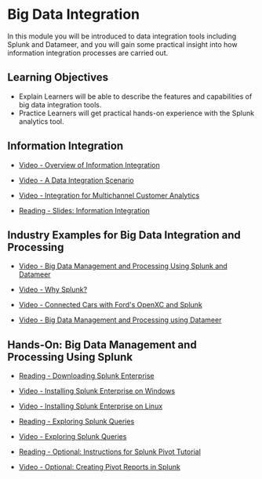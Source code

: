 # Big Data Integration

In this module you will be introduced to data integration tools including Splunk and Datameer, and you will gain some practical insight into how information integration processes are carried out.

## Learning Objectives

- Explain Learners will be able to describe the features and capabilities of big data integration tools.
- Practice Learners will get practical hands-on experience with the Splunk analytics tool.

## Information Integration

- [Video - Overview of Information Integration](https://www.coursera.org/learn/big-data-integration-processing/lecture/m1WXR/overview-of-information-integration)

- [Video - A Data Integration Scenario](https://www.coursera.org/learn/big-data-integration-processing/lecture/tHLEN/a-data-integration-scenario)

- [Video - Integration for Multichannel Customer Analytics](https://www.coursera.org/learn/big-data-integration-processing/lecture/kjiqi/integration-for-multichannel-customer-analytics)

- [Reading - Slides: Information Integration](https://www.coursera.org/learn/big-data-integration-processing/supplement/9ebqC/slides-information-integration)

## Industry Examples for Big Data Integration and Processing

- [Video - Big Data Management and Processing Using Splunk and Datameer](https://www.coursera.org/learn/big-data-integration-processing/lecture/Bo1dn/big-data-management-and-processing-using-splunk-and-datameer)

- [Video - Why Splunk?](https://www.coursera.org/learn/big-data-integration-processing/lecture/565WC/why-splunk)

- [Video - Connected Cars with Ford's OpenXC and Splunk](https://www.coursera.org/learn/big-data-integration-processing/lecture/hrsD1/connected-cars-with-fords-openxc-and-splunk)

- [Video - Big Data Management and Processing using Datameer](https://www.coursera.org/learn/big-data-integration-processing/lecture/nQIOk/big-data-management-and-processing-using-datameer)

## Hands-On: Big Data Management and Processing Using Splunk

- [Reading - Downloading Splunk Enterprise](https://www.splunk.com/page/previous_releases)

- [Video - Installing Splunk Enterprise on Windows](https://www.coursera.org/learn/big-data-integration-processing/lecture/svyCZ/installing-splunk-enterprise-on-windows)

- [Video - Installing Splunk Enterprise on Linux](https://www.coursera.org/learn/big-data-integration-processing/lecture/KKFmo/installing-splunk-enterprise-on-linux)

- [Reading - Exploring Splunk Queries](https://www.coursera.org/learn/big-data-integration-processing/supplement/rVdFm/exploring-splunk-queries)

- [Video - Exploring Splunk Queries](https://www.coursera.org/learn/big-data-integration-processing/lecture/L6yF9/exploring-splunk-queries)

- [Reading - Optional: Instructions for Splunk Pivot Tutorial](https://docs.splunk.com/Documentation/Splunk/9.2.0/Pivot/IntroductiontoPivot)

- [Video - Optional: Creating Pivot Reports in Splunk](https://www.coursera.org/learn/big-data-integration-processing/lecture/Xe4QN/optional-creating-pivot-reports-in-splunk)